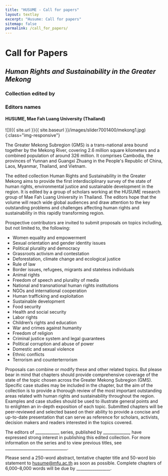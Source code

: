 ```yaml
---
title: "HUSUME - Call for papers"
layout: textlay
excerpt: "Husume: Call for papers"
sitemap: false
permalink: /call_for_papers/
---
```


# Call for Papers
## *Human Rights and Sustainability in the Greater Mekong*

### Collection edited by 
### Editors names
#### HUSUME, Mae Fah Luang University (Thailand)

![]({{ site.url }}{{ site.baseurl }}/images/slider7001400/mekong1.jpg){:class="img-responsive"}

The Greater Mekong Subregion (GMS) is a trans-national area bound together by the Mekong River, covering 2.6 million square kilometers and a combined population of around 326 million. It comprises Cambodia, the provinces of Yunnan and Guangxi Zhuang in the People's Republic of China, Laos, Myanmar, Thailand, and Vietnam. 

The edited collection Human Rights and Sustainability in the Greater Mekong aims to provide the first interdisciplinary survey of the state of human rights, environmental justice and sustainable development in the region. It is edited by a group of scholars working at the HUSUME research group of Mae Fah Luang University in Thailand. The editors hope that the volume will reach wide global audiences and draw attention to the key outstanding problems and challenges affecting human rights and sustainability in this rapidly transforming region.

Prospective contributors are invited to submit proposals on topics including, but not limited to, the following:

* Women equality and empowerment
* Sexual orientation and gender identity issues
* Political plurality and democracy
* Grassroots activism and contestation
* Deforestation, climate change and ecological justice
* Rule of law
* Border issues, refugees, migrants and stateless individuals
* Animal rights
* Freedom of speech and plurality of media
* National and transnational human rights institutions
* NGOs and international cooperation
* Human trafficking and exploitation
* Sustainable development
* Food security
* Health and social security
* Labor rights
* Children’s rights and education
* War and crimes against humanity
* Freedom of religion
* Criminal justice system and legal guarantees
* Political corruption and abuse of power
* Domestic and sexual violence
* Ethnic conflicts
* Terrorism and counterterrorism

Proposals can combine or modify these and other related topics. But please bear in mind that chapters should provide comprehensive coverage of the state of the topic chosen across the Greater Mekong Subregion (GMS). Specific case studies may be included in the chapter, but the aim of the collection is to provide a thorough review of the most important outstanding areas related with human rights and sustainability throughout the region. Examples and case studies should be used to illustrate general points and to enlighten an in-depth exposition of each topic. Submitted chapters will be peer-reviewed and selected based on their ability to provide a concise and up-to-date presentation that can serve as reference for scholars, activists, decision makers and readers interested in the topics covered.    

The editors of ____________ series, published by _____________, have expressed strong interest in publishing this edited collection. For more information on the series and to view previous titles, see _______________________________.

Please send a 250-word abstract, tentative chapter title and 50-word bio statement to <husume@mfu.ac.th> as soon as possible. Complete chapters of 6,000–8,000 words will be due by _________________.
